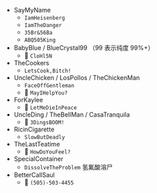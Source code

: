 - SayMyName
  - `IamHeisenberg`
  - `IamTheDanger`
  - `35Br&56Ba`
  - `ABQ505King`
- BabyBlue / BlueCrystal99 （99 表示纯度 99%+）
  - 🥳 `CloHl5N`
- TheCookers
  - `LetsCook,Bitch!`
- UncleChicken / LosPollos / TheChickenMan
  - `FaceOffGentleman`
  - 🥳 `MayIHelpYou?`
- ForKaylee
  - 🥳 `LetMeDieInPeace`
- UncleDing / TheBellMan / CasaTranquila
  - 🥳 `3DingsBOOM!`
- RicinCigarette
  - `SlowButDeadly`
- TheLastTeatime
  - 🥳 `HowDoYouFeel?`
- SpecialContainer
  - `DissolveTheProblem` 氢氟酸溶尸
- BetterCallSaul
  - 🥳 `(505)-503-4455`
